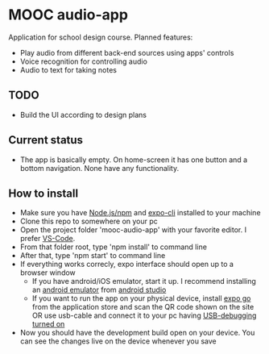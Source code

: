 # MOOC audio-app

Application for school design course. Planned features:
 - Play audio from different back-end sources using apps' controls
 - Voice recognition for controlling audio
 - Audio to text for taking notes
 
 ## TODO
 - Build the UI according to design plans
 
## Current status
 - The app is basically empty. On home-screen it has one button and a bottom navigation. None have any functionality.

## How to install
 - Make sure you have [Node.js/npm](https://nodejs.org/en/) and [expo-cli](https://docs.expo.io/) installed to your machine
 - Clone this repo to somewhere on your pc
 - Open the project folder 'mooc-audio-app' with your favorite editor. I prefer [VS-Code](https://code.visualstudio.com/).
 - From that folder root, type 'npm install' to command line
 - After that, type 'npm start' to command line
 - If everything works correcly, expo interface should open up to a browser window
    - If you have android/iOS emulator, start it up. I recommend installing an [android emulator](https://developer.android.com/studio/run/emulator) from [android studio](https://developer.android.com/studio/install)
    - If you want to run the app on your physical device, install [expo go](https://play.google.com/store/apps/details?id=host.exp.exponent&hl=en&gl=US) from the application store and scan the QR code shown on the site OR use usb-cable and connect it to your pc having [USB-debugging turned on](https://www.makeuseof.com/tag/what-is-usb-debugging-mode-on-android-makeuseof-explains/)
 - Now you should have the development build open on your device. You can see the changes live on the device whenever you save
